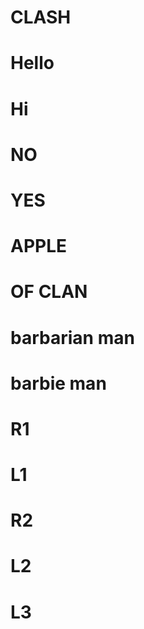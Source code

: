 # CLASH

# Hello

# Hi

# NO

# YES

# APPLE

# OF CLAN

# barbarian man
# barbie man
# R1
# L1


# R2
# L2
# L3